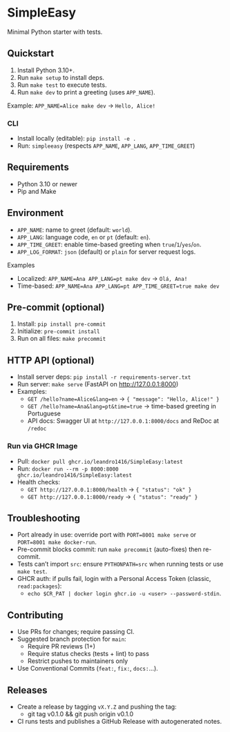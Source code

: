 # SimpleEasy

Minimal Python starter with tests.

## Quickstart
1. Install Python 3.10+.
2. Run `make setup` to install deps.
3. Run `make test` to execute tests.
4. Run `make dev` to print a greeting (uses `APP_NAME`).

Example: `APP_NAME=Alice make dev` → `Hello, Alice!`

### CLI
- Install locally (editable): `pip install -e .`
- Run: `simpleeasy` (respects `APP_NAME`, `APP_LANG`, `APP_TIME_GREET`)

## Requirements
- Python 3.10 or newer
- Pip and Make

## Environment
- `APP_NAME`: name to greet (default: `world`).
- `APP_LANG`: language code, `en` or `pt` (default: `en`).
- `APP_TIME_GREET`: enable time-based greeting when `true`/`1`/`yes`/`on`.
- `APP_LOG_FORMAT`: `json` (default) or `plain` for server request logs.

Examples
- Localized: `APP_NAME=Ana APP_LANG=pt make dev` → `Olá, Ana!`
- Time-based: `APP_NAME=Ana APP_LANG=pt APP_TIME_GREET=true make dev`

## Pre-commit (optional)
1. Install: `pip install pre-commit`
2. Initialize: `pre-commit install`
3. Run on all files: `make precommit`

## HTTP API (optional)
- Install server deps: `pip install -r requirements-server.txt`
- Run server: `make serve` (FastAPI on http://127.0.0.1:8000)
- Examples:
  - `GET /hello?name=Alice&lang=en` → `{ "message": "Hello, Alice!" }`
  - `GET /hello?name=Ana&lang=pt&time=true` → time-based greeting in Portuguese
  - API docs: Swagger UI at `http://127.0.0.1:8000/docs` and ReDoc at `/redoc`

### Run via GHCR Image
- Pull: `docker pull ghcr.io/leandro1416/SimpleEasy:latest`
- Run: `docker run --rm -p 8000:8000 ghcr.io/leandro1416/SimpleEasy:latest`
- Health checks:
  - `GET http://127.0.0.1:8000/health` → `{ "status": "ok" }`
  - `GET http://127.0.0.1:8000/ready` → `{ "status": "ready" }`

## Troubleshooting
- Port already in use: override port with `PORT=8001 make serve` or `PORT=8001 make docker-run`.
- Pre-commit blocks commit: run `make precommit` (auto-fixes) then re-commit.
- Tests can’t import `src`: ensure `PYTHONPATH=src` when running tests or use `make test`.
- GHCR auth: if pulls fail, login with a Personal Access Token (classic, `read:packages`):
  - `echo $CR_PAT | docker login ghcr.io -u <user> --password-stdin`.

## Contributing
- Use PRs for changes; require passing CI.
- Suggested branch protection for `main`:
  - Require PR reviews (1+)
  - Require status checks (tests + lint) to pass
  - Restrict pushes to maintainers only
- Use Conventional Commits (`feat:`, `fix:`, `docs:`...).

## Releases
- Create a release by tagging `vX.Y.Z` and pushing the tag:
  - git tag v0.1.0 && git push origin v0.1.0
- CI runs tests and publishes a GitHub Release with autogenerated notes.
